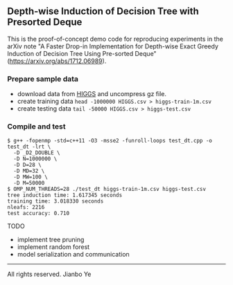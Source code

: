 ## Depth-wise Induction of Decision Tree with Presorted Deque



This is the proof-of-concept demo code for reproducing experiments in the arXiv note "A Faster Drop-in Implementation for Depth-wise Exact Greedy Induction of Decision Tree Using Pre-sorted Deque" (https://arxiv.org/abs/1712.06989).


### Prepare sample data

- download data from [HIGGS](https://archive.ics.uci.edu/ml/datasets/HIGGS) and uncompress gz file.
- create training data `head -1000000 HIGGS.csv > higgs-train-1m.csv`
- create testing data `tail -50000 HIGGS.csv > higgs-test.csv`


### Compile and test

```
$ g++ -fopenmp -std=c++11 -O3 -msse2 -funroll-loops test_dt.cpp -o test_dt -lrt \
  -D _D2_DOUBLE \
  -D N=1000000 \
  -D D=28 \
  -D MD=32 \
  -D MW=100 \
  -D M=50000
$ OMP_NUM_THREADS=28 ./test_dt higgs-train-1m.csv higgs-test.csv
tree induction time: 1.617345 seconds
training time: 3.018330 seconds
nleafs: 2216
test accuracy: 0.710
```

TODO

- implement tree pruning
- implement random forest
- model serialization and communication


----
All rights reserved. Jianbo Ye
